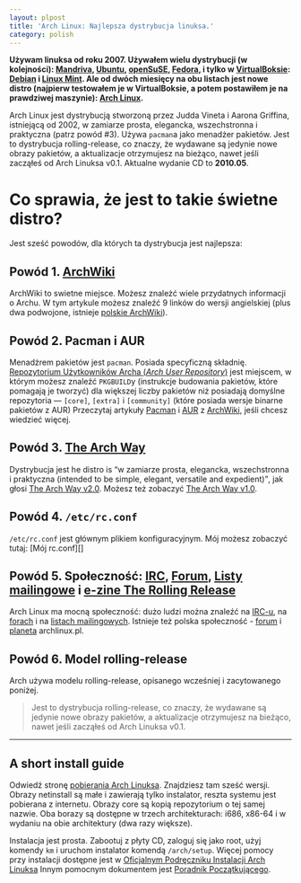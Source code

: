 ```yaml
---
layout: plpost
title: 'Arch Linux: Najlepsza dystrybucja linuksa.'
category: polish
---
```

**Używam linuksa od roku 2007. Używałem wielu dystrybucji (w kolejności): [Mandriva][], [Ubuntu][], [openSuSE][], [Fedora][], i tylko w [VirtualBoksie][VirtualBox]: [Debian][] i [Linux Mint][]. Ale od dwóch miesięcy na obu listach jest nowe distro (najpierw testowałem je w VirtualBoksie, a potem postawiłem je na prawdziwej maszynie): [Arch Linux][].**

Arch Linux jest dystrybucją stworzoną przez Judda Vineta i Aarona Griffina, istniejącą od 2002, w zamiarze prosta, elegancka, wszechstronna i praktyczna (patrz powód #3). Używa `pacman`a jako menadżer pakietów. Jest to dystrybucja rolling-release, co znaczy, że wydawane są jedynie nowe obrazy pakietów, a aktualizacje otrzymujesz na bieżąco, nawet jeśli zacząłeś od Arch Linuksa v0.1. Aktualne wydanie CD to **2010.05**.

# Co sprawia, że jest to takie świetne distro?
Jest sześć powodów, dla których ta dystrybucja jest najlepsza:

## Powód 1. [ArchWiki][]
ArchWiki to swietne miejsce. Możesz znależć wiele przydatnych informacji o Archu. W tym artykule możesz znaleźć 9 linków do wersji angielskiej (plus dwa podwojone, istnieje [polskie ArchWiki][]).

## Powód 2. Pacman i AUR
Menadżrem pakietów jest `pacman`. Posiada specyficzną składnię. [Repozytorium Użytkowników Archa (*Arch User Repository*)][AUR] jest miejscem, w którym możesz znaleźć `PKGBUILD`y (instrukcje budowania pakietów, które pomagają je tworzyć) dla większej liczby pakietów niż posiadają domyślne repozytoria — `[core]`, `[extra]` i `[community]` (które posiada wersje binarne pakietów z AUR) Przeczytaj artykuły [Pacman][] i [AUR][ArchWiki: AUR] z [ArchWiki][], jeśli chcesz wiedzieć więcej.

## Powód 3. [The Arch Way][tawv2]
Dystrybucja jest he distro is <q>w zamiarze prosta, elegancka, wszechstronna i praktyczna (intended to be simple, elegant, versatile and expedient)</q>, jak głosi [The Arch Way v2.0][tawv2]. Możesz też zobaczyć [The Arch Way v1.0][tawv1].

## Powód 4. `/etc/rc.conf`
`/etc/rc.conf` jest głównym plikiem konfiguracyjnym. Mój możesz zobaczyć tutaj: [Mój rc.conf][]

## Powód 5. Społeczność: [IRC][], [Forum][Forums], [Listy mailingowe][MLs] i [e-zine The Rolling Release][The Rolling Release e-zine]
Arch Linux ma mocną społeczność: dużo ludzi można znaleźć na [IRC-u][IRC], na [forach][Forums] i na [listach mailingowych][MLs]. Istnieje też polska społeczność - [forum][] i [planeta][] archlinux.pl.

## Powód 6. Model rolling-release
Arch używa modelu rolling-release, opisanego wcześniej i zacytowanego poniżej.

> Jest to dystrybucja rolling-release, co znaczy, że wydawane są jedynie nowe obrazy pakietów, a aktualizacje otrzymujesz na bieżąco, nawet jeśli zacząłeś od Arch Linuksa v0.1.

<hr>

## A short install guide
Odwiedź stronę [pobierania Arch Linuksa][Arch Linux Downloads]. Znajdziesz tam sześć wersji. Obrazy netinstall są małe i zawierają tylko instalator, reszta systemu jest pobierana z internetu. Obrazy core są kopią repozytorium o tej samej nazwie. Oba borazy są dostępne w trzech architekturach: i686, x86-64 i w wydaniu na obie architektury (dwa razy większe).

Instalacja jest prosta. Zabootuj z płyty CD, zaloguj się jako root, użyj komendy `km` i uruchom instalator komendą `/arch/setup`. Więcej pomocy przy instalacji dostępne jest w [Oficjalnym Podręczniku Instalacji Arch Linuksa][Official Arch Linux Install Guide] Innym pomocnym dokumentem jest [Poradnik Początkującego][beginners guide].

[Mandriva]:                          http://www2.mandriva.com/en/ "Mandriva"
[Ubuntu]:                            http://ubuntu.com "Ubuntu"
[openSuSE]:                          http://opensuse.org "openSuSE"
[Fedora]:                            http://fedoraproject.org "Fedora"
[VirtualBox]:                        http://virtualbox.org "VirtualBox"
[Debian]:                            http://debian.org "Debian"
[Linux Mint]:                        http://linuxmint.com "Linux Mint"
[Arch Linux]:                        http://archlinux.org "Arch Linux"
[ArchWiki]:                          https://wiki.archlinux.org/index.php/Main_Page "ArchWiki"
[Pacman]:                            https://wiki.archlinux.org/index.php/Pacman "Pacman"
[AUR]:                               http://aur.archlinux.org/ "AUR"
[ArchWiki: AUR]:                     https://wiki.archlinux.org/index.php/Arch_User_Repository "ArchWiki: Arch User Repository"
[my rc.conf]:                        http://kwpolska.co.cc/privpastebin/index.php?id=1297105122.9 "Mój rc.conf"
[IRC]:                               https://wiki.archlinux.org/index.php/IRC_Channel "IRC Channel"
[Forums]:                            https://bbs.archlinux.org "Forums"
[MLs]:                               http://mailman.archlinux.org/mailman/listinfo/ "Mailing Lists"
[The Rolling Release e-zine]:        http://rollingrelease.com/ "Rolling Release"
[tawv1]:                             https://wiki.archlinux.org/index.php/The_Arch_Way "The Arch Way"
[tawv2]:                             https://wiki.archlinux.org/index.php/The_Arch_Way_v2.0 "The Arch Way v2.0"
[The History of Arch Linux]:         https://wiki.archlinux.org/index.php/History_of_Arch_Linux "History of Arch linux"
[Arch Linux Downloads]:              http://www.archlinux.org/download/ "Arch Linux Downloads"
[Official Arch Linux Install Guide]: https://wiki.archlinux.org/index.php/Official_Arch_Linux_Install_Guide "Official Arch Linux Install Guide"
[beginners guide]:                   https://wiki.archlinux.org/index.php/Beginners%27_Guide "Beginners&#8217; Guide"
[contact]:                           http://kwpolska.co.cc/polish/kontakt/ "Kontakt"
[polskie ArchWiki]:                  http://wiki.archlinux.pl "polskie ArchWiki"
[forum]:                             http://bbs.archlinux.pl "polskie forum Archa"
[planeta]:                           http://planeta.archlinux.pl "planeta Archa"
